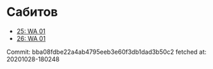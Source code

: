 # Сабитов
- [25: WA 01](25.md)
- [26: WA 01](26.md)

Commit: bba08fdbe22a4ab4795eeb3e60f3db1dad3b50c2
 fetched at: 20201028-180248
